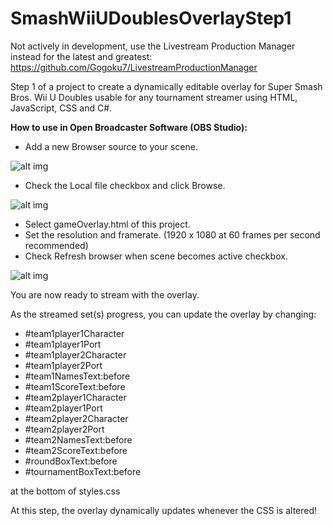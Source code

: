 # SmashWiiUDoublesOverlayStep1
Not actively in development, use the Livestream Production Manager instead for the latest and greatest: https://github.com/Gogoku7/LivestreamProductionManager

Step 1 of a project to create a dynamically editable overlay for Super Smash Bros. Wii U Doubles usable for any tournament streamer using HTML, JavaScript, CSS and C#.

**How to use in Open Broadcaster Software (OBS Studio):**
- Add a new Browser source to your scene.

![alt img](https://imgur.com/xAvWiY0.png)

- Check the Local file checkbox and click Browse.

![alt img](https://imgur.com/yF0RGmH.png)

- Select gameOverlay.html of this project.
- Set the resolution and framerate. (1920 x 1080 at 60 frames per second recommended)
- Check Refresh browser when scene becomes active checkbox.

![alt img](https://imgur.com/rIepH9D.png)

You are now ready to stream with the overlay.

As the streamed set(s) progress, you can update the overlay by changing:

- #team1player1Character
- #team1player1Port
- #team1player2Character
- #team1player2Port
- #team1NamesText:before
- #team1ScoreText:before
- #team2player1Character
- #team2player1Port
- #team2player2Character
- #team2player2Port
- #team2NamesText:before
- #team2ScoreText:before
- #roundBoxText:before
- #tournamentBoxText:before

at the bottom of styles.css

At this step, the overlay dynamically updates whenever the CSS is altered!
